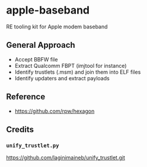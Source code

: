 # apple-baseband
RE tooling kit for Apple modem baseband

## General Approach

* Accept BBFW file
* Extract Qualcomm FBPT (imjtool for instance)
* Identify trustlets (.msm) and join them into ELF files
* Identify updaters and extract payloads

## Reference

* https://github.com/rpw/hexagon

## Credits

### `unify_trustlet.py`

https://github.com/laginimaineb/unify_trustlet.git